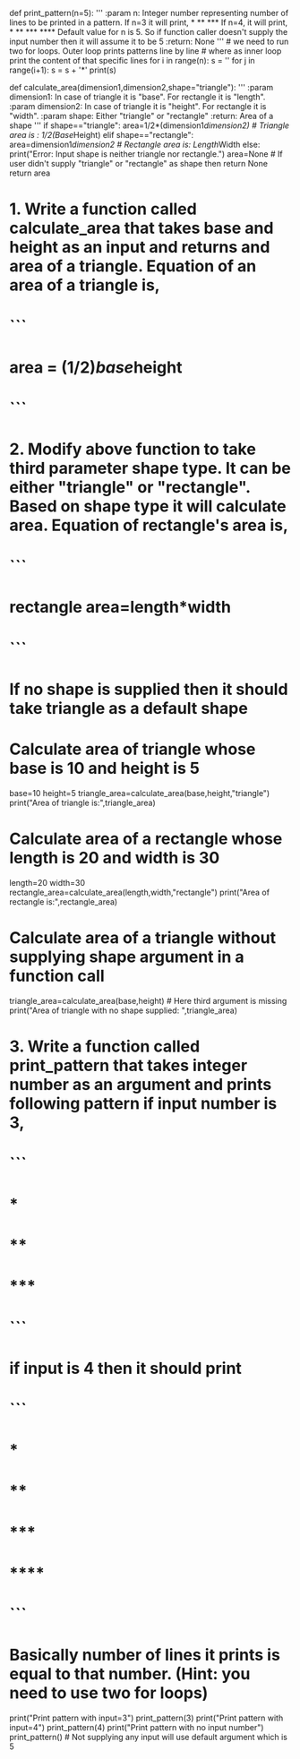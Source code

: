 def print_pattern(n=5):
    '''
    :param n: Integer number representing number of lines
    to be printed in a pattern. If n=3 it will print,
      *
      **
      ***
    If n=4, it will print,
      *
      **
      ***
      ****
    Default value for n is 5. So if function caller doesn't
    supply the input number then it will assume it to be 5
    :return: None
    '''
    # we need to run two for loops. Outer loop prints patterns line by line
    # where as inner loop print the content of that specific lines
    for i in range(n):
        s = ''
        for j in range(i+1):
            s = s + '*'
        print(s)

def calculate_area(dimension1,dimension2,shape="triangle"):
    '''
    :param dimension1: In case of triangle it is "base". For rectangle it is "length".
    :param dimension2: In case of triangle it is "height". For rectangle it is "width".
    :param shape: Either "triangle" or "rectangle"
    :return: Area of a shape
    '''
    if shape=="triangle":
        area=1/2*(dimension1*dimension2) # Triangle area is : 1/2(Base*Height)
    elif shape=="rectangle":
        area=dimension1*dimension2 # Rectangle area is: Length*Width
    else:
        print("Error: Input shape is neither triangle nor rectangle.")
        area=None # If user didn't supply "triangle" or "rectangle" as shape then return None
    return area


# 1. Write a function called calculate_area that takes base and height as an input and returns and area of a triangle. Equation of an area of a triangle is,
# ```
# area = (1/2)*base*height
# ```
#
# 2. Modify above function to take third parameter shape type. It can be either "triangle" or "rectangle". Based on shape type it will calculate area. Equation of rectangle's area is,
# ```
# rectangle area=length*width
# ```
# If no shape is supplied then it should take triangle as a default shape

# Calculate area of triangle whose base is 10 and height is 5
base=10
height=5
triangle_area=calculate_area(base,height,"triangle")
print("Area of triangle is:",triangle_area)

# Calculate area of a rectangle whose length is 20 and width is 30
length=20
width=30
rectangle_area=calculate_area(length,width,"rectangle")
print("Area of rectangle is:",rectangle_area)

# Calculate area of a triangle without supplying shape argument in a function call
triangle_area=calculate_area(base,height) # Here third argument is missing
print("Area of triangle with no shape supplied: ",triangle_area)


# 3. Write a function called print_pattern that takes integer number as an argument and prints following pattern if input number is 3,
# ```
# *
# **
# ***
# ```
# if input is 4 then it should print
# ```
# *
# **
# ***
# ****
# ```
# Basically number of lines it prints is equal to that number. (Hint: you need to use two for loops)

print("Print pattern with input=3")
print_pattern(3)
print("Print pattern with input=4")
print_pattern(4)
print("Print pattern with no input number")
print_pattern() # Not supplying any input will use default argument which is 5
